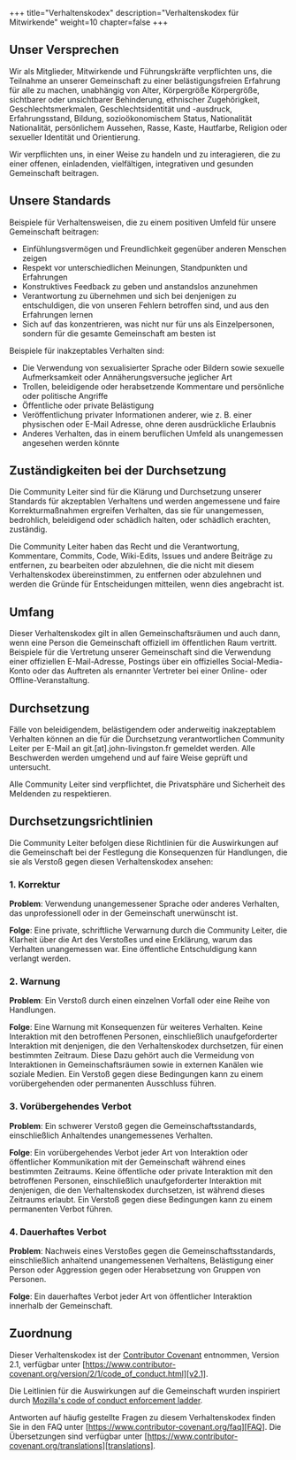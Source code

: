 +++
title="Verhaltenskodex"
description="Verhaltenskodex für Mitwirkende"
weight=10
chapter=false
+++

## Unser Versprechen

Wir als Mitglieder, Mitwirkende und Führungskräfte verpflichten uns, die Teilnahme an unserer
Gemeinschaft zu einer belästigungsfreien Erfahrung für alle zu machen, unabhängig von Alter, Körpergröße
Körpergröße, sichtbarer oder unsichtbarer Behinderung, ethnischer Zugehörigkeit, Geschlechtsmerkmalen, 
Geschlechtsidentität und -ausdruck, Erfahrungsstand, Bildung, sozioökonomischem Status, Nationalität
Nationalität, persönlichem Aussehen, Rasse, Kaste, Hautfarbe, Religion oder sexueller Identität
und Orientierung.

Wir verpflichten uns, in einer Weise zu handeln und zu interagieren, die zu einer offenen, einladenden,
vielfältigen, integrativen und gesunden Gemeinschaft beitragen.

## Unsere Standards

Beispiele für Verhaltensweisen, die zu einem positiven Umfeld für unsere Gemeinschaft beitragen:

* Einfühlungsvermögen und Freundlichkeit gegenüber anderen Menschen zeigen
* Respekt vor unterschiedlichen Meinungen, Standpunkten und Erfahrungen
* Konstruktives Feedback zu geben und anstandslos anzunehmen
* Verantwortung zu übernehmen und sich bei denjenigen zu entschuldigen, die von unseren Fehlern betroffen sind, und aus den Erfahrungen lernen
* Sich auf das konzentrieren, was nicht nur für uns als Einzelpersonen, sondern für die gesamte Gemeinschaft am besten ist

Beispiele für inakzeptables Verhalten sind:

* Die Verwendung von sexualisierter Sprache oder Bildern sowie sexuelle Aufmerksamkeit oder Annäherungsversuche jeglicher Art
* Trollen, beleidigende oder herabsetzende Kommentare und persönliche oder politische Angriffe
* Öffentliche oder private Belästigung
* Veröffentlichung privater Informationen anderer, wie z. B. einer physischen oder E-Mail Adresse, ohne deren ausdrückliche Erlaubnis
* Anderes Verhalten, das in einem beruflichen Umfeld als unangemessen angesehen werden könnte

## Zuständigkeiten bei der Durchsetzung

Die Community Leiter sind für die Klärung und Durchsetzung unserer Standards für
akzeptablen Verhaltens und werden angemessene und faire Korrekturmaßnahmen ergreifen
Verhalten, das sie für unangemessen, bedrohlich, beleidigend oder schädlich halten,
oder schädlich erachten, zuständig.

Die Community Leiter haben das Recht und die Verantwortung, Kommentare, Commits, Code, Wiki-Edits, Issues und andere Beiträge zu entfernen, zu bearbeiten oder abzulehnen, die
die nicht mit diesem Verhaltenskodex übereinstimmen, zu entfernen oder abzulehnen und werden die Gründe für
Entscheidungen mitteilen, wenn dies angebracht ist.

## Umfang

Dieser Verhaltenskodex gilt in allen Gemeinschaftsräumen und auch dann, wenn
eine Person die Gemeinschaft offiziell im öffentlichen Raum vertritt.
Beispiele für die Vertretung unserer Gemeinschaft sind die Verwendung einer offiziellen E-Mail-Adresse,
Postings über ein offizielles Social-Media-Konto oder das Auftreten als ernannter
Vertreter bei einer Online- oder Offline-Veranstaltung.

## Durchsetzung

Fälle von beleidigendem, belästigendem oder anderweitig inakzeptablem Verhalten können
an die für die Durchsetzung verantwortlichen Community Leiter per E-Mail an
git.[at].john-livingston.fr gemeldet werden.
Alle Beschwerden werden umgehend und auf faire Weise geprüft und untersucht.

Alle Community Leiter sind verpflichtet, die Privatsphäre und Sicherheit des Meldenden zu respektieren.

## Durchsetzungsrichtlinien

Die Community Leiter befolgen diese Richtlinien für die Auswirkungen auf die Gemeinschaft bei der Festlegung
die Konsequenzen für Handlungen, die sie als Verstoß gegen diesen Verhaltenskodex ansehen:

### 1. Korrektur

**Problem**: Verwendung unangemessener Sprache oder anderes Verhalten, das
unprofessionell oder in der Gemeinschaft unerwünscht ist.

**Folge**: Eine private, schriftliche Verwarnung durch die Community Leiter, die Klarheit über die Art des Verstoßes und eine Erklärung, warum das Verhalten unangemessen war. Eine öffentliche Entschuldigung kann verlangt werden.

### 2. Warnung

**Problem**: Ein Verstoß durch einen einzelnen Vorfall oder eine Reihe von Handlungen.

**Folge**: Eine Warnung mit Konsequenzen für weiteres Verhalten. Keine Interaktion mit den betroffenen Personen, einschließlich unaufgeforderter Interaktion mit denjenigen, die den Verhaltenskodex durchsetzen, für einen bestimmten Zeitraum. Diese
Dazu gehört auch die Vermeidung von Interaktionen in Gemeinschaftsräumen sowie in externen Kanälen
wie soziale Medien. Ein Verstoß gegen diese Bedingungen kann zu einem vorübergehenden oder
permanenten Ausschluss führen.

### 3. Vorübergehendes Verbot

**Problem**: Ein schwerer Verstoß gegen die Gemeinschaftsstandards, einschließlich Anhaltendes unangemessenes Verhalten.

**Folge**: Ein vorübergehendes Verbot jeder Art von Interaktion oder öffentlicher Kommunikation mit der Gemeinschaft während eines bestimmten Zeitraums. Keine öffentliche oder private Interaktion mit den betroffenen Personen, einschließlich unaufgeforderter Interaktion mit denjenigen, die den Verhaltenskodex durchsetzen, ist während dieses Zeitraums erlaubt.
Ein Verstoß gegen diese Bedingungen kann zu einem permanenten Verbot führen.

### 4. Dauerhaftes Verbot

**Problem**: Nachweis eines Verstoßes gegen die Gemeinschaftsstandards, einschließlich anhaltend unangemessenen Verhaltens, Belästigung einer Person oder Aggression gegen oder Herabsetzung von Gruppen von Personen.

**Folge**: Ein dauerhaftes Verbot jeder Art von öffentlicher Interaktion innerhalb der Gemeinschaft.

## Zuordnung

Dieser Verhaltenskodex ist der [Contributor Covenant][homepage] entnommen,
Version 2.1, verfügbar unter
[https://www.contributor-covenant.org/version/2/1/code_of_conduct.html][v2.1].

Die Leitlinien für die Auswirkungen auf die Gemeinschaft wurden inspiriert durch
[Mozilla's code of conduct enforcement ladder][Mozilla CoC].

Antworten auf häufig gestellte Fragen zu diesem Verhaltenskodex finden Sie in den FAQ unter
[https://www.contributor-covenant.org/faq][FAQ]. Die Übersetzungen sind verfügbar
unter [https://www.contributor-covenant.org/translations][translations].

[homepage]: https://www.contributor-covenant.org
[v2.1]: https://www.contributor-covenant.org/version/2/1/code_of_conduct.html
[Mozilla CoC]: https://github.com/mozilla/diversity
[FAQ]: https://www.contributor-covenant.org/faq
[translations]: https://www.contributor-covenant.org/translations
